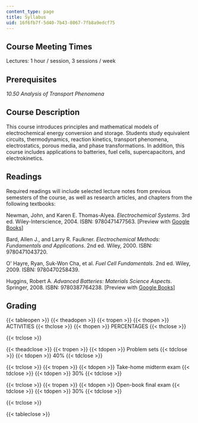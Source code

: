 ```yaml
---
content_type: page
title: Syllabus
uid: 16f6fb7f-5d40-7b43-8067-7fb8a9edcf75
---
```


Course Meeting Times
--------------------

Lectures: 1 hour / session, 3 sessions / week

Prerequisites
-------------

_10.50 Analysis of Transport Phenomena_

Course Description
------------------

This course introduces principles and mathematical models of electrochemical energy conversion and storage. Students study equivalent circuits, thermodynamics, reaction kinetics, transport phenomena, electrostatics, porous media, and phase transformations. In addition, this course includes applications to batteries, fuel cells, supercapacitors, and electrokinetics.

Readings
--------

Required readings will include selected lecture notes from previous semesters of the course, as well as research articles, and chapters from the following textbooks:

Newman, John, and Karen E. Thomas-Alyea. _Electrochemical Systems_. 3rd ed. Wiley-Interscience, 2004. ISBN: 9780471477563. \[Preview with [Google Books](http://books.google.com/books?id=vArZu0HM-xYC&pg=PAfrontcover)\]

Bard, Allen J., and Larry R. Faulkner. _Electrochemical Methods: Fundamentals and Applications_. 2nd ed. Wiley, 2000. ISBN: 9780471043720.

O' Hayre, Ryan, Suk-Won Cha, et al. _Fuel Cell Fundamentals_. 2nd ed. Wiley, 2009. ISBN: 9780470258439.

Huggins, Robert A. _Advanced Batteries: Materials Science Aspects_. Springer, 2008. ISBN: 9780387764238. \[Preview with [Google Books](http://books.google.com/books?id=atEOtixRHvcC&pg=PAfrontcover)\]

Grading
-------

{{< tableopen >}}
{{< theadopen >}}
{{< tropen >}}
{{< thopen >}}
ACTIVITIES
{{< thclose >}}
{{< thopen >}}
PERCENTAGES
{{< thclose >}}

{{< trclose >}}

{{< theadclose >}}
{{< tropen >}}
{{< tdopen >}}
Problem sets
{{< tdclose >}}
{{< tdopen >}}
40%
{{< tdclose >}}

{{< trclose >}}
{{< tropen >}}
{{< tdopen >}}
Take-home midterm exam
{{< tdclose >}}
{{< tdopen >}}
30%
{{< tdclose >}}

{{< trclose >}}
{{< tropen >}}
{{< tdopen >}}
Open-book final exam
{{< tdclose >}}
{{< tdopen >}}
30%
{{< tdclose >}}

{{< trclose >}}

{{< tableclose >}}